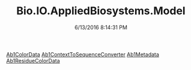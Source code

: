 ﻿---
title: Bio.IO.AppliedBiosystems.Model
date: 6/13/2016 8:14:31 PM
---

[Ab1ColorData](T-Bio.IO.AppliedBiosystems.Model.Ab1ColorData.html)
[Ab1ContextToSequenceConverter](T-Bio.IO.AppliedBiosystems.Model.Ab1ContextToSequenceConverter.html)
[Ab1Metadata](T-Bio.IO.AppliedBiosystems.Model.Ab1Metadata.html)
[Ab1ResidueColorData](T-Bio.IO.AppliedBiosystems.Model.Ab1ResidueColorData.html)
